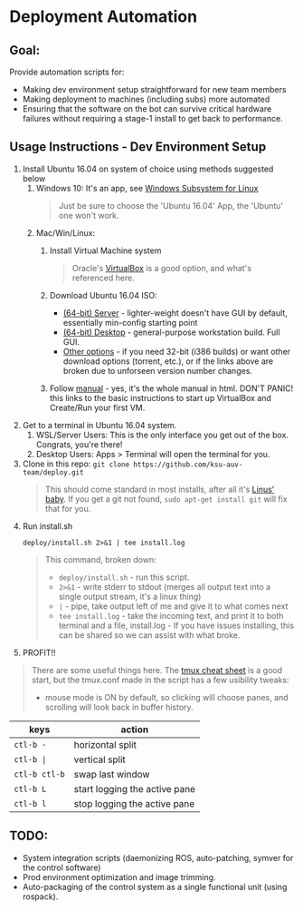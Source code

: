 # Deployment Automation
## Goal:
Provide automation scripts for:
- Making dev environment setup straightforward for new team members
- Making deployment to machines (including subs) more automated
- Ensuring that the software on the bot can survive critical hardware failures
  without requiring a stage-1 install to get back to performance.


## Usage Instructions - Dev Environment Setup
1. Install Ubuntu 16.04 on system of choice using methods suggested below
   1. Windows 10: It's an app, see [Windows Subsystem for Linux](https://docs.microsoft.com/en-us/windows/wsl/install-win10 "Windows Subsystem for Linux install guide")
      > Just be sure to choose the 'Ubuntu 16.04' App, the 'Ubuntu' one won't work.
   1. Mac/Win/Linux:
      1. Install Virtual Machine system
         > Oracle's [VirtualBox](https://www.virtualbox.org/ "VirtualBox Homepage") is a good option, and what's referenced here.
      
      1. Download Ubuntu 16.04 ISO:
         * [(64-bit) Server](http://releases.ubuntu.com/xenial/ubuntu-16.04.5-server-amd64.iso) - lighter-weight doesn't have GUI by default, essentially min-config starting point
         * [(64-bit) Desktop](http://releases.ubuntu.com/xenial/ubuntu-16.04.5-desktop-amd64.iso) - general-purpose workstation build. Full GUI.
         * [Other options](http://releases.ubuntu.com/xenial/) - if you need 32-bit (i386 builds) or want other download options (torrent, etc.), or if the links above are broken due to unforseen version number changes.   
     
      1. Follow [manual](https://www.virtualbox.org/manual/UserManual.html#intro-starting) - yes, it's the whole manual in html. DON'T PANIC! this links to the basic instructions to start up VirtualBox and Create/Run your first VM.
1. Get to a terminal in Ubuntu 16.04 system.
   1. WSL/Server Users: This is the only interface you get out of the box. Congrats, you're there!
   1. Desktop Users: Apps > Terminal will open the terminal for you.
1. Clone in this repo: `git clone https://github.com/ksu-auv-team/deploy.git`
   > This should come standard in most installs, after all it's [Linus' baby](https://www.youtube.com/watch?v=4XpnKHJAok8 "Yes, it's dated, but there's some fun irony in this vid").
   > If you get a git not found, `sudo apt-get install git` will fix that for you.
1. Run install.sh
   ```shell
   deploy/install.sh 2>&1 | tee install.log
   ```
   > This command, broken down: 
   > - `deploy/install.sh` - run this script.
   > - `2>&1` - write stderr to stdout (merges all output text into a single output stream, it's a linux thing)
   > - `|` - pipe, take output left of me and give it to what comes next
   > - `tee install.log` - take the incoming text, and print it to both terminal and a file, install.log - If you have issues installing, this can be shared so we can assist with what broke.
1. PROFIT!!
  > There are some useful things here. The [tmux cheat sheet](https://tmuxcheatsheet.com/) is a good start, but the tmux.conf made in the script has a few usibility tweaks:
  > * mouse mode is ON by default, so clicking will choose panes, and scrolling will look back in buffer history.
  
  | keys | action |
  | --- | --- |
  | `ctl-b -` | horizontal split |
  | `ctl-b \|` | vertical split |
  | `ctl-b ctl-b` | swap last window |
  | `ctl-b L` | start logging the active pane |
  | `ctl-b l` | stop logging the active pane |
  

## TODO:
 - System integration scripts (daemonizing ROS, auto-patching, symver for the control software)
 - Prod environment optimization and image trimming.
 - Auto-packaging of the control system as a single functional unit (using rospack).

